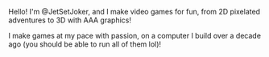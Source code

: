 Hello! I'm @JetSetJoker, and I make video games for fun, from 2D pixelated adventures to 3D with AAA graphics!

I make games at my pace with passion, on a computer I build over a decade ago (you should be able to run all of them lol)!

<!---
JetSetJoker/JetSetJoker is a ✨ special ✨ repository because its `README.md` (this file) appears on your GitHub profile.
You can click the Preview link to take a look at your changes.
--->

